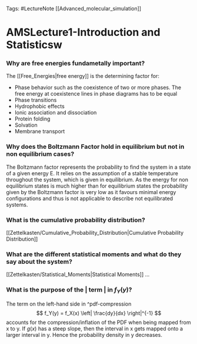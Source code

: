 Tags: #LectureNote [[Advanced_molecular_simulation]]

# AMSLecture1-Introduction and Statisticsw

### Why are free energies fundametally important?
The [[Free_Energies|free energy]] is the determining factor for:
- Phase behavior such as the coexistence of two or more phases. The free energy at coexistence lines in phase diagrams has to be equal
- Phase transitions
- Hydrophobic effects
- Ionic association and dissociation
- Protein folding
- Solvation
- Membrane transport

###  Why does the Boltzmann Factor hold in equilibrium but not in non equilibrium cases? 
The Boltzmann factor represents the probability to find the system in a state of a given energy E. It relies on the assumption of a stable temperature throughout the system, which is given in equilibrium. As the energy for non equilibrium states is much higher than for equilibrium states the probability given by the Boltzmann factor is very low as it favours minimal energy configurations and thus is not applicable to describe not equilibrated systems.

### What is the cumulative probability distribution?
[[Zettelkasten/Cumulative_Probability_Distribution|Cumulative Probability Distribution]]

### What are the different statistical moments and what do they say about the system?
[[Zettelkasten/Statistical_Moments|Statistical Moments]] ... 

### What is the purpose of the | term | in $f_Y(y)$?
The term on the left-hand side in ^pdf-compression
$$ 
    f_Y(y) = f_X(x) \left| \frac{dy}{dx} \right|^{-1}
$$ 
accounts for the compression/inflation of the PDF when being mapped from x to y. If $g(x)$ has a steep slope, then the interval in x gets mapped onto a larger interval in y. Hence the probability density in y decreases.
